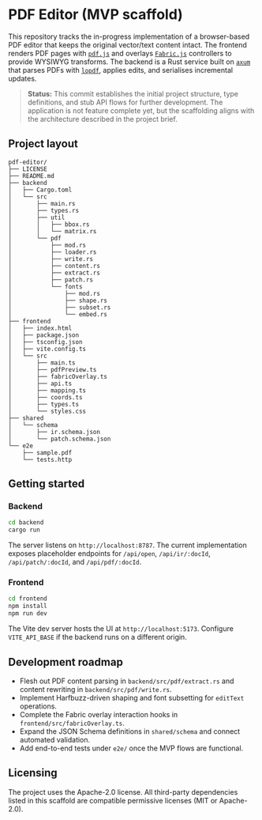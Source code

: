 # PDF Editor (MVP scaffold)

This repository tracks the in-progress implementation of a browser-based PDF editor that keeps the original vector/text content intact. The frontend renders PDF pages with [`pdf.js`](https://github.com/mozilla/pdf.js) and overlays [`Fabric.js`](http://fabricjs.com/) controllers to provide WYSIWYG transforms. The backend is a Rust service built on [`axum`](https://github.com/tokio-rs/axum) that parses PDFs with [`lopdf`](https://github.com/J-F-Liu/lopdf), applies edits, and serialises incremental updates.

> **Status:** This commit establishes the initial project structure, type definitions, and stub API flows for further development. The application is not feature complete yet, but the scaffolding aligns with the architecture described in the project brief.

## Project layout

```
pdf-editor/
├── LICENSE
├── README.md
├── backend
│   ├── Cargo.toml
│   └── src
│       ├── main.rs
│       ├── types.rs
│       ├── util
│       │   ├── bbox.rs
│       │   └── matrix.rs
│       └── pdf
│           ├── mod.rs
│           ├── loader.rs
│           ├── write.rs
│           ├── content.rs
│           ├── extract.rs
│           ├── patch.rs
│           └── fonts
│               ├── mod.rs
│               ├── shape.rs
│               ├── subset.rs
│               └── embed.rs
├── frontend
│   ├── index.html
│   ├── package.json
│   ├── tsconfig.json
│   ├── vite.config.ts
│   └── src
│       ├── main.ts
│       ├── pdfPreview.ts
│       ├── fabricOverlay.ts
│       ├── api.ts
│       ├── mapping.ts
│       ├── coords.ts
│       ├── types.ts
│       └── styles.css
├── shared
│   └── schema
│       ├── ir.schema.json
│       └── patch.schema.json
└── e2e
    ├── sample.pdf
    └── tests.http
```

## Getting started

### Backend

```bash
cd backend
cargo run
```

The server listens on `http://localhost:8787`. The current implementation exposes placeholder endpoints for `/api/open`, `/api/ir/:docId`, `/api/patch/:docId`, and `/api/pdf/:docId`.

### Frontend

```bash
cd frontend
npm install
npm run dev
```

The Vite dev server hosts the UI at `http://localhost:5173`. Configure `VITE_API_BASE` if the backend runs on a different origin.

## Development roadmap

* Flesh out PDF content parsing in `backend/src/pdf/extract.rs` and content rewriting in `backend/src/pdf/write.rs`.
* Implement Harfbuzz-driven shaping and font subsetting for `editText` operations.
* Complete the Fabric overlay interaction hooks in `frontend/src/fabricOverlay.ts`.
* Expand the JSON Schema definitions in `shared/schema` and connect automated validation.
* Add end-to-end tests under `e2e/` once the MVP flows are functional.

## Licensing

The project uses the Apache-2.0 license. All third-party dependencies listed in this scaffold are compatible permissive licenses (MIT or Apache-2.0).

